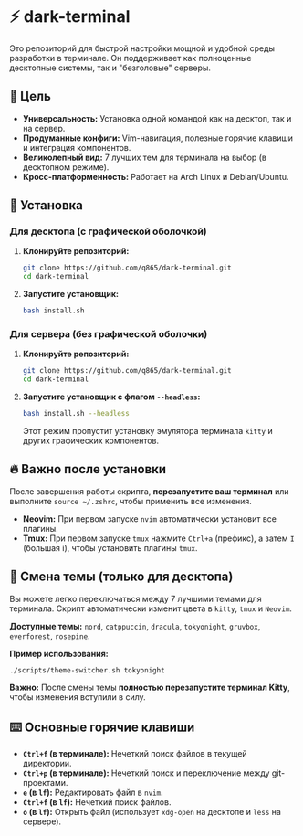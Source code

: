 # ⚡ dark-terminal

Это репозиторий для быстрой настройки мощной и удобной среды разработки в терминале. Он поддерживает как полноценные десктопные системы, так и "безголовые" серверы.

## 🎯 Цель

*   **Универсальность:** Установка одной командой как на десктоп, так и на сервер.
*   **Продуманные конфиги:** Vim-навигация, полезные горячие клавиши и интеграция компонентов.
*   **Великолепный вид:** 7 лучших тем для терминала на выбор (в десктопном режиме).
*   **Кросс-платформенность:** Работает на Arch Linux и Debian/Ubuntu.

## 🚀 Установка

### Для десктопа (с графической оболочкой)

1.  **Клонируйте репозиторий:**
    ```bash
    git clone https://github.com/q865/dark-terminal.git
    cd dark-terminal
    ```

2.  **Запустите установщик:**
    ```bash
    bash install.sh
    ```

### Для сервера (без графической оболочки)

1.  **Клонируйте репозиторий:**
    ```bash
    git clone https://github.com/q865/dark-terminal.git
    cd dark-terminal
    ```

2.  **Запустите установщик с флагом `--headless`:**
    ```bash
    bash install.sh --headless
    ```
    Этот режим пропустит установку эмулятора терминала `kitty` и других графических компонентов.

## 🔥 Важно после установки

После завершения работы скрипта, **перезапустите ваш терминал** или выполните `source ~/.zshrc`, чтобы применить все изменения.

*   **Neovim:** При первом запуске `nvim` автоматически установит все плагины.
*   **Tmux:** При первом запуске `tmux` нажмите `Ctrl+a` (префикс), а затем `I` (большая i), чтобы установить плагины `tmux`.

## 🎨 Смена темы (только для десктопа)

Вы можете легко переключаться между 7 лучшими темами для терминала. Скрипт автоматически изменит цвета в `kitty`, `tmux` и `Neovim`.

**Доступные темы:** `nord`, `catppuccin`, `dracula`, `tokyonight`, `gruvbox`, `everforest`, `rosepine`.

**Пример использования:**
```bash
./scripts/theme-switcher.sh tokyonight
```

**Важно:** После смены темы **полностью перезапустите терминал Kitty**, чтобы изменения вступили в силу.

## ⌨️ Основные горячие клавиши

*   **`Ctrl+f` (в терминале):** Нечеткий поиск файлов в текущей директории.
*   **`Ctrl+p` (в терминале):** Нечеткий поиск и переключение между git-проектами.
*   **`e` (в `lf`):** Редактировать файл в `nvim`.
*   **`Ctrl+f` (в `lf`):** Нечеткий поиск файлов.
*   **`o` (в `lf`):** Открыть файл (использует `xdg-open` на десктопе и `less` на сервере).